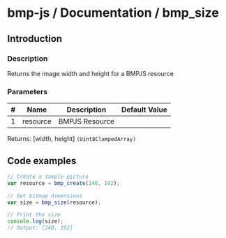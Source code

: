 # bmp-js / Documentation / bmp_size
## Introduction

### Description

Returns the image width and height for a BMPJS resource

### Parameters

|#|Name|Description|Default Value|
|-|-|-|-|
|1|resource|BMPJS Resource||

Returns: [width, height] `(Uint8ClampedArray)`

## Code examples

```js
// Create a sample picture
var resource = bmp_create(240, 192);

// Get bitmap dimensions
var size = bmp_size(resource);

// Print the size
console.log(size);
// Output: [240, 192]
```
